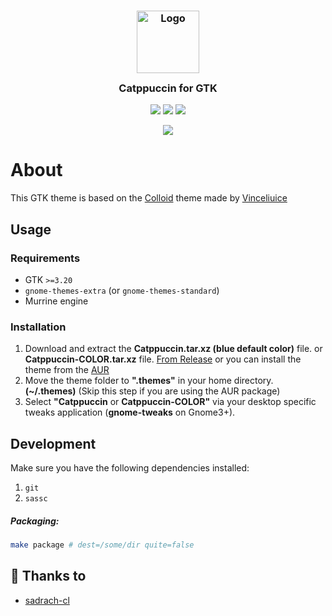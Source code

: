 <h3 align="center">
	<img src="https://raw.githubusercontent.com/catppuccin/catppuccin/dev/assets/logos/exports/1544x1544_circle.png" width="100" alt="Logo"/><br/>
	<img src="https://raw.githubusercontent.com/catppuccin/catppuccin/dev/assets/misc/transparent.png" height="30" width="0px"/>
	Catppuccin for GTK
	<img src="https://raw.githubusercontent.com/catppuccin/catppuccin/dev/assets/misc/transparent.png" height="30" width="0px"/>
</h3>

<p align="center">
    <a href="https://github.com/catppuccin/gtk/stargazers"><img src="https://img.shields.io/github/stars/catppuccin/gtk?colorA=1e1e28&colorB=c9cbff&style=for-the-badge&logo=starship style=for-the-badge"></a>
    <a href="https://github.com/catppuccin/gtk/issues"><img src="https://img.shields.io/github/issues/catppuccin/gtk?colorA=1e1e28&colorB=f7be95&style=for-the-badge"></a>
    <a href="https://github.com/catppuccin/gtk/contributors"><img src="https://img.shields.io/github/contributors/catppuccin/gtk?colorA=1e1e28&colorB=b1e1a6&style=for-the-badge"></a>
</p>

<p align="center">
  <img src="https://raw.githubusercontent.com/catppuccin/gtk/main/assets/ss.png"/>
</p>

# About

This GTK theme is based on the [Colloid](https://github.com/vinceliuice/Colloid-gtk-theme) theme made by [Vinceliuice](https://github.com/vinceliuice)

## Usage

### Requirements

-   GTK `>=3.20`
-   `gnome-themes-extra` (or `gnome-themes-standard`)
-   Murrine engine

### Installation

1. Download and extract the **Catppuccin.tar.xz (blue default color)** file. or **Catppuccin-COLOR.tar.xz** file.
[From Release](https://github.com/sadrach-cl/catppuccin-gtk/releases/) or you can install the theme from the [AUR](https://aur.archlinux.org/packages/catppuccin-gtk-theme)
2. Move the theme folder to **".themes"** in your home directory. **(~/.themes)** (Skip this step if you are using the AUR package)
3. Select **"Catppuccin** or **Catppuccin-COLOR"** via your desktop specific tweaks application (**gnome-tweaks** on Gnome3+).

## Development

Make sure you have the following dependencies installed:

1. `git`
2. `sassc`

##### Packaging:

```bash
make package # dest=/some/dir quite=false
```

## 💝 Thanks to

-   [sadrach-cl](https://github.com/sadrach-cl)
